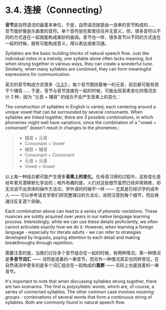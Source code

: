 # 3.4. 连接（Connecting）

**音节**是自然语流的最基本单位，于是，自然语流就是由一连串的音节构成的…… 音节就好像是乐曲里的音符。单个音符放在那里往往并无意义，但，很多音符以不同的方式连在一起就能构成美妙的曲调。音节也一样，很多音节以不同的方式连在一起的时候，就有可能构成意义，用以表达或者沟通。

*Syllables* are the basic building blocks of natural speech flow. Just like individual notes in a melody, one syllable alone often lacks meaning, but when strung together in various ways, they can create a wonderful tune. Similarly, when many syllables are combined, they can form meaningful expressions for communication.

英文的音节构成方式很多（[3.3.1](3.3.1-structure)），每个音节围绕着唯一的元音，前后都可能有若干个辅音…… 于是，音节与音节连接在一起的时候，可能出现音素变化的情况总计 *3* 种，因为 “元音 + 辅音” 的组合不会产生音素上的变化：

The construction of syllables in English is varied, each centering around a unique vowel that can be surrounded by several consonants. When syllables are linked together, there are *3* possible combinations, in which phonemes might well have variations, since the combination of a "vowel + consonant" doesn't result in changes to the phonemes.:

> * 辅音 + 元音
> * Consonant + Vowel
> * 辅音 + 辅音
> * Consonant + Consonant
> * 元音 + 元音
> * Vowel + Vowel

以上每一种组合都可能产生很多**音素上的变化**。在母语习得的过程中，这些变化是经年累月潜移默化学会的；格外有趣的是，人们对这些细节虽然已经非常熟练，却无法说不出具体的操作方法论。学外语的时候不一样 —— 尤其是已经识字的成年人 —— 可以参考语言学家们研究整理过的方法论，进而注意到每个细节，而后再通过反复逐个突破。

Each combination above can lead to a series of *phonetic variations*. These nuances are subtly acquired over years in our native language learning process. Interestingly, while we can use these details proficiently, we often cannot articulate exactly how we do it. However, when learning a foreign language - especially for literate adults - we can refer to strategies developed by linguists, paying attention to each detail and making breakthroughs through repetition.

需要注意的是，当我们讨论多个音节组合在一起的时候，有两种情况。第一种情况是**多音节词汇** —— 当然是连着的一串音节。而另外一种情况其实也同样常见，在自然语流中更多的是多个词汇组合在一起构成的**意群** —— 实际上也是连着的一串音节。

It's important to note that when discussing syllables strung together, there are two scenarios. The first is *polysyllabic words*, which are, of course, a series of connected syllables. The other common case involves *meaning groups* - combinations of several words that form a continuous string of syllables. Both are commonly found in natural speech flow.
